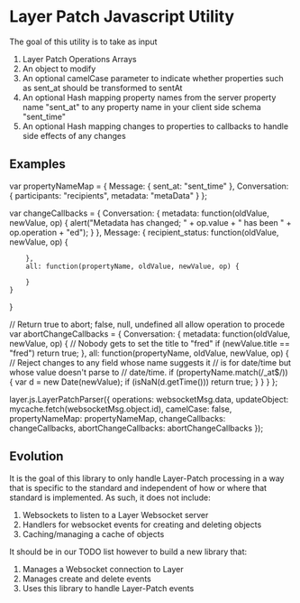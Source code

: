 # Layer Patch Javascript Utility

The goal of this utility is to take as input

1. Layer Patch Operations Arrays
2. An object to modify
3. An optional camelCase parameter to indicate whether properties such as sent_at should be transformed to sentAt
4. An optional Hash mapping property names from the server property name "sent_at" to any property name in your client side schema "sent_time"
5. An optional Hash mapping changes to properties to callbacks to handle side effects of any changes

## Examples

var propertyNameMap = {
    Message: {
        sent_at: "sent_time"
    },
    Conversation: {
        participants: "recipients",
        metadata: "metaData"
    }
};

var changeCallbacks = {
    Conversation: {
        metadata: function(oldValue, newValue, op) {
            alert("Metadata has changed; " + op.value + " has been " + op.operation + "ed");
        }
    },
    Message: {
        recipient_status: function(oldValue, newValue, op) {

        },
        all: function(propertyName, oldValue, newValue, op) {

        }
    }
}

// Return true to abort; false, null, undefined all allow operation to procede
var abortChangeCallbacks = {
    Conversation: {
        metadata: function(oldValue, newValue, op) {
            // Nobody gets to set the title to "fred"
            if (newValue.title == "fred") return true;
        },
        all: function(propertyName, oldValue, newValue, op) {
            // Reject changes to any field whose name suggests it
            // is for date/time but whose value doesn't parse to
            // date/time.
            if (propertyName.match(/_at$/)) {
                var d = new Date(newValue);
                if (isNaN(d.getTime())) return true;
            }
        }
    }
};

layer.js.LayerPatchParser({
    operations: websocketMsg.data,
    updateObject: mycache.fetch(websocketMsg.object.id),
    camelCase: false,
    propertyNameMap: propertyNameMap,
    changeCallbacks: changeCallbacks,
    abortChangeCallbacks: abortChangeCallbacks
});

## Evolution

It is the goal of this library to only handle Layer-Patch processing in a way that is specific to the standard and independent of how or where that standard is implemented.  As such, it does not include:

1. Websockets to listen to a Layer Websocket server
2. Handlers for websocket events for creating and deleting objects
3. Caching/managing a cache of objects

It should be in our TODO list however to build a new library that:

1. Manages a Websocket connection to Layer
2. Manages create and delete events
3. Uses this library to handle Layer-Patch events

